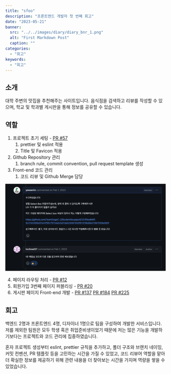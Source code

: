 ```yaml
---
title: "sfoo"
description: "프론트엔드 개발자 첫 번째 회고"
date: "2023-05-21"
banner:
  src: "../../images/diary/diary_bnr_1.png"
  alt: "First Markdown Post"
  caption: ""
categories:
  - "회고"
keywords:
  - "회고"
---
```


## 소개

대학 주변의 맛집을 추천해주는 사이트입니다.
음식점을 검색하고 리뷰를 작성할 수 있으며, 학교 및 학과별 게시판을 통해 정보를 공유할 수 있습니다.

## 역할

1. 프로젝트 초기 세팅 - [PR #57](https://github.com/TeamDogeC-2/StudentSoup/pull/57)
   1. prettier 및 eslint 적용
   2. Title 및 Favicon 적용
2. Github Repository 관리
   1. branch rule, commit convention, pull request template 생성
3. Front-end 코드 관리
   1. 코드 리뷰 및 Github Merge 담당

![img](/assets/image/code-review_1.png)

4. 페이지 라우팅 처리 - [PR #12](https://github.com/TeamDogeC-2/StudentSoup/pull/12)
5. 회원가입 3번째 페이지 퍼블리싱 - [PR #20](https://github.com/TeamDogeC-2/StudentSoup/pull/20)
6. 게시판 페이지 Front-end 개발 - [PR #137](https://github.com/TeamDogeC-2/StudentSoup/pull/137) [PR #184](https://github.com/TeamDogeC-2/StudentSoup/pull/184) [PR #225](https://github.com/TeamDogeC-2/StudentSoup/pull/225)

## 회고

백엔드 2명과 프론트엔드 4명, 디자이너 1명으로 팀을 구성하여 개발한 서비스입니다. 저를 제외한 팀원은 모두 학생 혹은 취업준비생이었기 때문에 저는 많은 기능을 개발하기보다는 프로젝트와 코드 관리에 집중하였습니다.

혼자 프로젝트 생성부터 eslint, prettier 규칙을 추가하고, 폴더 구조와 브랜치 네이밍, 커밋 컨벤션, PR 템플릿 등을 고민하는 시간을 가질 수 있었고, 코드 리뷰어 역할을 맡아 더 확실한 정보를 제공하기 위해 관련 내용을 더 찾아보는 시간을 가지며 역량을 쌓을 수 있었습니다.
